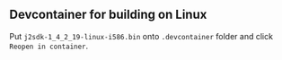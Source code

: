 
## Devcontainer for building on Linux

Put `j2sdk-1_4_2_19-linux-i586.bin` onto `.devcontainer` folder and click `Reopen in container`.
